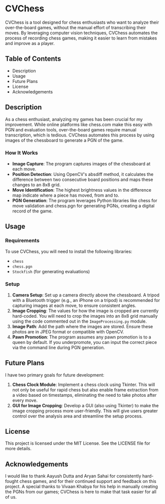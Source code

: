 # CVChess

CVChess is a tool designed for chess enthusiasts who want to analyze their over-the-board games, without the manual effort of transcribing their moves. By leveraging computer vision techniques, CVChess automates the process of recording chess games, making it easier to learn from mistakes and improve as a player.

## Table of Contents
* Description
* Usage
* Future Plans
* License
* Acknowledgements

## Description
As a chess enthusiast, analyzing my games has been crucial for my improvement. While online platforms like chess.com make this easy with PGN and evaluation tools, over-the-board games require manual transcription, which is tedious. CVChess automates this process by using images of the chessboard to generate a PGN of the game.

### How It Works

* **Image Capture**: The program captures images of the chessboard at each move.
* **Position Detection**: Using OpenCV's absdiff method, it calculates the difference between two consecutive board positions and maps these changes to an 8x8 grid.
* **Move Identification**: The highest brightness values in the difference map indicate where a piece has moved, from and to.
* **PGN Generation**: The program leverages Python libraries like chess for move validation and chess.pgn for generating PGNs, creating a digital record of the game.

## Usage

### Requirements
To use CVChess, you will need to install the following libraries:
* `chess`
* `chess.pgn`
* `Stockfish` (for generating evaluations)

### Setup
1. **Camera Setup**: Set up a camera directly above the chessboard. A tripod with a Bluetooth trigger (e.g., an iPhone on a tripod) is recommended for capturing images at each move, to ensure consistent angles.
2. **Image Cropping**: The values for how the image is cropped are currently hard-coded. You will need to crop the images into an 8x8 grid manually using the code commented out in the `ImageProcessing.py` module.
3. **Image Path**: Add the path where the images are stored. Ensure these photos are in JPEG format or compatible with OpenCV.
4. **Pawn Promotion**: The program assumes any pawn promotion is to a queen by default. If you underpromote, you can input the correct piece via the command line during PGN generation.

## Future Plans
I have two primary goals for future development:
1. **Chess Clock Module**: Implement a chess clock using Tkinter. This will not only be useful for rapid chess but also enable frame extraction from a video based on timestamps, eliminating the need to take photos after every move.
2. **GUI for Image Cropping**: Develop a GUI (also using Tkinter) to make the image cropping process more user-friendly. This will give users greater control over the analysis area and streamline the setup process.

## License
This project is licensed under the MIT License. See the LICENSE file for more details.

## Acknowledgements
I would like to thank Aayush Dutta and Aryan Sahai for consistently hard-fought chess games, and for their continued support and feedback on this project. A special thanks to Vivaan Khabya for his help in manually creating the PGNs from our games; CVChess is here to make that task easier for all of us.
